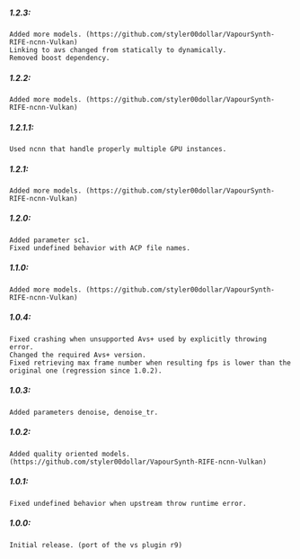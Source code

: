 ##### 1.2.3:
    Added more models. (https://github.com/styler00dollar/VapourSynth-RIFE-ncnn-Vulkan)
    Linking to avs changed from statically to dynamically.
    Removed boost dependency.

##### 1.2.2:
    Added more models. (https://github.com/styler00dollar/VapourSynth-RIFE-ncnn-Vulkan)

##### 1.2.1.1:
    Used ncnn that handle properly multiple GPU instances.

##### 1.2.1:
    Added more models. (https://github.com/styler00dollar/VapourSynth-RIFE-ncnn-Vulkan)

##### 1.2.0:
    Added parameter sc1.
    Fixed undefined behavior with ACP file names.

##### 1.1.0:
    Added more models. (https://github.com/styler00dollar/VapourSynth-RIFE-ncnn-Vulkan)

##### 1.0.4:
    Fixed crashing when unsupported Avs+ used by explicitly throwing error.
    Changed the required Avs+ version.
    Fixed retrieving max frame number when resulting fps is lower than the original one (regression since 1.0.2).

##### 1.0.3:
    Added parameters denoise, denoise_tr.

##### 1.0.2:
    Added quality oriented models. (https://github.com/styler00dollar/VapourSynth-RIFE-ncnn-Vulkan)

##### 1.0.1:
    Fixed undefined behavior when upstream throw runtime error.

##### 1.0.0:
    Initial release. (port of the vs plugin r9)
